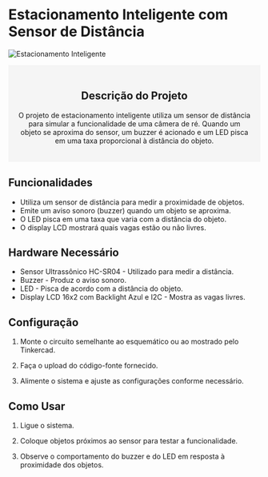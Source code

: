 # Estacionamento Inteligente com Sensor de Distância

![Estacionamento Inteligente](Database/logo.png)

<div style="text-align: center; background-color: #f5f5f5; padding: 20px;">
    <h2>Descrição do Projeto</h2>
    <p>O projeto de estacionamento inteligente utiliza um sensor de distância para simular a funcionalidade de uma câmera de ré. Quando um objeto se aproxima do sensor, um buzzer é acionado e um LED pisca em uma taxa proporcional à distância do objeto.</p>
</div>

## Funcionalidades

- Utiliza um sensor de distância para medir a proximidade de objetos.
- Emite um aviso sonoro (buzzer) quando um objeto se aproxima.
- O LED pisca em uma taxa que varia com a distância do objeto.
- O display LCD mostrará quais vagas estão ou não livres.

## Hardware Necessário

- Sensor Ultrassônico HC-SR04 - Utilizado para medir a distância.
- Buzzer - Produz o aviso sonoro.
- LED - Pisca de acordo com a distância do objeto.
- Display LCD 16x2 com Backlight Azul e I2C - Mostra as vagas livres.

## Configuração

1. Monte o circuito semelhante ao esquemático ou ao mostrado pelo Tinkercad.

2. Faça o upload do código-fonte fornecido.

3. Alimente o sistema e ajuste as configurações conforme necessário.

## Como Usar

1. Ligue o sistema.

2. Coloque objetos próximos ao sensor para testar a funcionalidade.

3. Observe o comportamento do buzzer e do LED em resposta à proximidade dos objetos.
